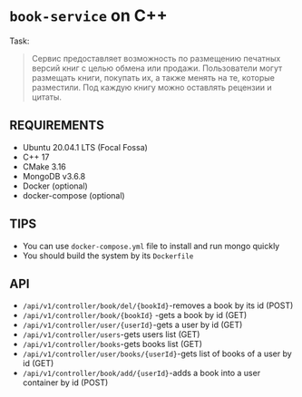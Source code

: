 `book-service` on C++
=============================

Task:
> Сервис предоставляет возможность по размещению печатных версий книг с целью обмена или продажи. Пользователи могут размещать книги, покупать их, а также менять на те, которые разместили. Под каждую книгу можно оставлять рецензии и цитаты.

REQUIREMENTS
------------
- Ubuntu 20.04.1 LTS (Focal Fossa)
- С++ 17
- CMake 3.16
- MongoDB v3.6.8
- Docker (optional)
- docker-compose (optional)

TIPS
------------

- You can use `docker-compose.yml` file to install and run mongo quickly
- You should build the system by its `Dockerfile`

API
----

- `/api/v1/controller/book/del/{bookId}`-removes a book by its id (POST)
- `/api/v1/controller/book/{bookId}` -gets a book by id (GET)
- `/api/v1/controller/user/{userId}`-gets a user by id (GET)
- `/api/v1/controller/users`-gets users list (GET)
- `/api/v1/controller/books`-gets books list (GET)
- `/api/v1/controller/user/books/{userId}`-gets list of books of a user by id (GET)
- `/api/v1/controller/book/add/{userId}`-adds a book into a user container by id (POST)
